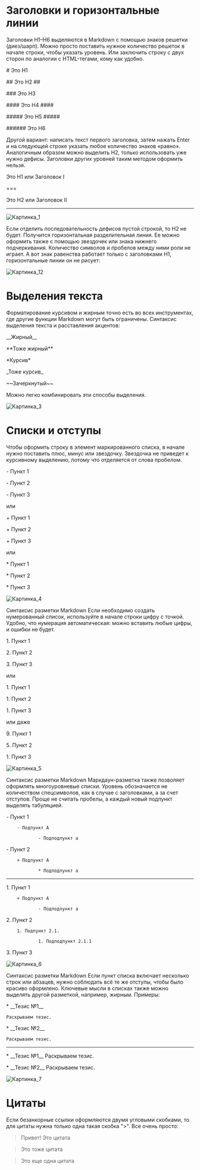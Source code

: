 # Заголовки и горизонтальные линии
Заголовки H1–H6 выделяются в Markdown с помощью знаков решетки (диез/шарп). Можно просто поставить нужное количество решеток в начале строки, чтобы указать уровень. Или заключить строку с двух сторон по аналогии с HTML-тегами, кому как удобно.

\# Это H1

\## Это H2 ##

\### Это H3

\#### Это H4 ####

\##### Это H5 #####

\###### Это H6

Другой вариант: написать текст первого заголовка, затем нажать Enter и на следующей строке указать любое количество знаков «равно». Аналогичным образом можно выделить H2, только использовать уже нужно дефисы. Заголовки других уровней таким методом оформить нельзя.

Это H1 или Заголовок I

===

Это H2 или Заголовок II

---
![Картинка_1](https://texterra.ru/upload/medialibrary/43c/eljn93ziug7g62u7g18li79e3huxvod2/1.webp)

Если отделить последовательность дефисов пустой строкой, то H2 не будет. Получится горизонтальная разделительная линия. Ее можно оформить также с помощью звездочек или знака нижнего подчеркивания. Количество символов и пробелов между ними роли не играет. А вот знак равенства работает только с заголовками H1, горизонтальные линии он не рисует: 

![Картинка_12](https://texterra.ru/upload/medialibrary/8d5/psh5naq4epf5oonmu23iruays66du7jl/2.webp)

# Выделения текста

Форматирование курсивом и жирным точно есть во всех инструментах, где другие функции Markdown могут быть ограничены. Синтаксис выделения текста и расставления акцентов:

\_\_Жирный__

\*\*Тоже жирный**

\*Курсив*

\_Тоже курсив_

\~~Зачеркнутый~~

Можно легко комбинировать эти способы выделения.

![Картинка_3](https://texterra.ru/upload/medialibrary/2ae/pkxefy16mhirq17tgtaqcliu2i2s507o/3.webp)

# Списки и отступы

Чтобы оформить строку в элемент маркированного списка, в начале нужно поставить плюс, минус или звездочку. Звездочка не приведет к курсивному выделению, потому что отделяется от слова пробелом.

\- Пункт 1

\- Пункт 2

\- Пункт 3

или

\+ Пункт 1

\+ Пункт 2

\+ Пункт 3

или

\* Пункт 1

\* Пункт 2

\* Пункт 3

![Картинка_4](https://texterra.ru/upload/medialibrary/b36/81xs1gyyrpuyu7gmuwfztwnwc147ceni/4.webp)

Синтаксис разметки Markdown
Если необходимо создать нумерованный список, используйте в начале строки цифру с точкой. Удобно, что нумерация автоматическая: можно вставить любые цифры, и ошибки не будет.

1\. Пункт 1

2\. Пункт 2

3\. Пункт 3

или

1\. Пункт 1

1\. Пункт 2

1\. Пункт 3

или даже

9\. Пункт 1

5\. Пункт 2

1\. Пункт 3

![Картинка_5](https://texterra.ru/upload/medialibrary/b68/05ova58bqtt5ks3zelhytsztvnm6a21j/5.webp)

Синтаксис разметки Markdown
Маркдаун-разметка также позволяет оформлять многоуровневые списки. Уровень обозначается не количеством спецсимволов, как в случае с заголовками, а за счет отступов. Проще не считать пробелы, а каждый новый подпункт выделять табуляцией.

\- Пункт 1

        - Подпункт A

                - Подподпункт a

\- Пункт 2

        + Подпункт A

                * Подподпункт a

---

1\. Пункт 1

        + Подпункт A

                - Подподпункт a

2\. Пункт 2

        1. Подпункт 2.1.

                1. Подподпункт 2.1.1

3\. Пункт 3

![Картинка_6](https://texterra.ru/upload/medialibrary/bac/uqpuavasiihcam3i8apvbgcrhzsaj0r7/6.webp)

Синтаксис разметки Markdown
Если пункт списка включает несколько строк или абзацев, нужно соблюдать всё те же отступы, чтобы было красиво оформлено. Ключевые мысли в списках также можно выделять другой разметкой, например, жирным. Примеры:

\* \_\_Тезис №1__

    Раскрываем тезис.

\* \_\_Тезис №2__

    Раскрываем тезис.

---

\* \_\_Тезис №1__ Раскрываем тезис.

\* \_\_Тезис №2__ Раскрываем тезис.

![Картинка_7](https://texterra.ru/upload/medialibrary/c7e/a2zqcschn5k7pt51huuc13t4hybjcn1e/7.webp)

# Цитаты

Если безанкорные ссылки оформляются двумя угловыми скобками, то для цитаты нужна только одна такая скобка ">". Все очень просто:

> Привет! Это цитата

> Это тоже цитата

> Это еще одна цитата
